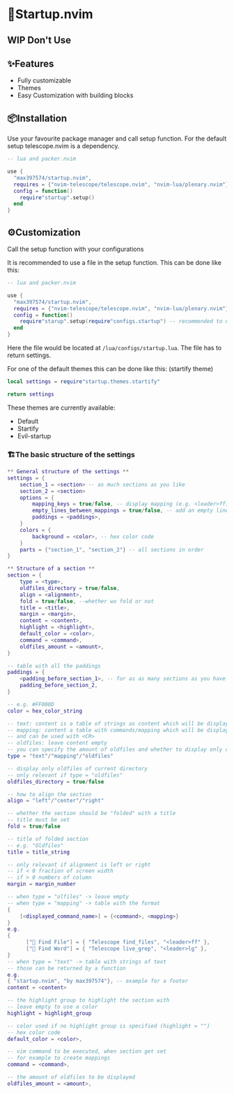 # 🔧Startup.nvim

## WIP Don't Use

✨Features
--------

* Fully customizable
* Themes
* Easy Customization with building blocks

📦Installation
------------
Use your favourite package manager and call setup function.
For the default setup telescope.nvim is a dependency.
```lua
-- lua and packer.nvim

use {
  "max397574/startup.nvim",
  requires = {"nvim-telescope/telescope.nvim", "nvim-lua/plenary.nvim"}
  config = function()
    require"startup".setup()
  end
}
```

⚙️Customization
-------------
<!-- NOTE: -->
<!-- ???See wiki -->

Call the setup function with your configurations

It is recommended to use a file in the setup function. This can be done like this:

```lua
-- lua and packer.nvim

use {
  "max397574/startup.nvim",
  requires = {"nvim-telescope/telescope.nvim", "nvim-lua/plenary.nvim"}
  config = function()
    require"starup".setup(require"configs.startup") -- recommended to use a file for this
  end
}
```

Here the file would be located at `/lua/configs/startup.lua`.
The file has to return settings.

For one of the default themes this can be done like this: (startify theme)

```lua
local settings = require"startup.themes.startify"

return settings
```
<!-- NOTE: update this -->
These themes are currently available:

* Default
* Startify
* Evil-startup

### 🏗️The basic structure of the settings

```lua
** General structure of the settings **
settings = {
    section_1 = <section> -- as much sections as you like
    section_2 = <section>
    options = {
        mapping_keys = true/false, -- display mapping (e.g. <leader>ff)
        empty_lines_between_mappings = true/false, -- add an empty line between mapping/commands
        paddings = <paddings>,
    }
    colors = {
        background = <color>, -- hex color code
    }
    parts = {"section_1", "section_2"} -- all sections in order
}

** Structure of a section **
section = {
    type = <type>,
    oldfiles_directory = true/false,
    align = <alignment>,
    fold = true/false, --whether wo fold or not
    title = <title>,
    margin = <margin>,
    content = <content>,
    highlight = <highlight>,
    default_color = <color>,
    command = <command>,
    oldfiles_amount = <amount>,
}

-- table with all the paddings
paddings = {
    <padding_before_section_1>, -- for as as many sections as you have
    padding_before_section_2,
}

-- e.g. #FF000D
color = hex_color_string

-- text: content is a table of strings as content which will be displayed
-- mapping: content a table with commands/mapping which will be displayed
-- and can be used with <CR>
-- oldfiles: leave content empty
-- you can specify the amount of oldfiles and whether to display only one from the current directory
type = "text"/"mapping"/"oldfiles"

-- display only oldfiles of current directory
-- only relevant if type = "oldfiles"
oldfiles_directory = true/false 

-- how to align the section
align = "left"/"center"/"right"

-- whether the section should be "folded" with a title
-- title must be set
fold = true/false

-- title of folded section
-- e.g. "Oldfiles"
title = title_string

-- only relevant if alignment is left or right
-- if < 0 fraction of screen width
-- if > 0 numbers of column
margin = margin_number

-- when type = "olfiles" -> leave empty
-- when type = "mapping" -> table with the format
{
    [<displayed_command_name>] = {<command>, <mapping>}
}
e.g.
{
      [" Find File"] = { "Telescope find_files", "<leader>ff" },
      [" Find Word"] = { "Telescope live_grep", "<leader>lg" },
}
-- when type = "text" -> table with strings of text
-- those can be returned by a function
e.g.
{ "startup.nvim", "by max397574"}, -- example for a footer
content = <content>

-- the highlight group to highlight the section with
-- leave empty to use a color
highlight = highlight_group

-- color used if no highlight group is specified (highlight = "")
-- hex color code
default_color = <color>,

-- vim command to be executed, when section get set
-- for example to create mappings
command = <command>,

-- the amount of oldfiles to be displayed
oldfiles_amount = <amount>,
```
